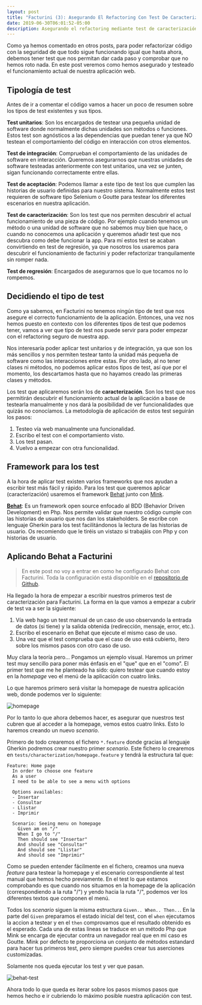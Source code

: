 ```yaml
---
layout: post
title: "Facturini (3): Asegurando El Refactoring Con Test De Caracterización"
date: 2019-06-30T06:01:52-05:00
description: Asegurando el refactoring mediante test de caracterización
---
```


Como ya hemos comentado en otros posts, para poder refactorizar código con la seguridad de que todo sigue funcionando igual que hasta ahora, debemos tener test que nos permitan dar cada paso y comprobar que no hemos roto nada. En este post veremos como hemos asegurado y testeado el funcionamiento actual de nuestra aplicación web.

## Tipología de test

Antes de ir a comentar el código vamos a hacer un poco de resumen sobre los tipos de test existentes y sus tipos.

**Test unitarios**: Son los encargados de testear una pequeña unidad de software donde normalmente dichas unidades son métodos o funciones. Estos test son agnósticos a las dependencias que puedan tener ya que NO testean el comportamiento del código en interacción con otros elementos.

**Test de integración**: Comprueban el comportamiento de las unidades de software en interacción. Queremos asegurarnos que nuestras unidades de software testeadas anteriormente con test unitarios, una vez se junten, sigan funcionando correctamente entre ellas.

**Test de aceptación**: Podemos llamar a este tipo de test los que cumplen las historias de usuario definidas para nuestro sistema. Normalmente estos test requieren de software tipo Selenium o Goutte para testear los diferentes escenarios en nuestra aplicación.

**Test de caracterización**: Son los test que nos permiten descubrir el actual funcionamiento de una pieza de código. Por ejemplo cuando tenemos un método o una unidad de software que no sabemos muy bien que hace, o cuando no conocemos una aplicación y queremos añadir test que nos descubra como debe funcionar la app. Para mí estos test se acaban convirtiendo en test de regresión, ya que nosotros los usaremos para descubrir el funcionamiento de facturini y poder refactorizar tranquilamente sin romper nada.

**Test de regresión**: Encargados de asegurarnos que lo que tocamos no lo rompemos.

## Decidiendo el tipo de test

Como ya sabemos, en Facturini no tenemos ningún tipo de test que nos asegure el correcto funcionamiento de la aplicación. Entonces, una vez nos hemos puesto en contexto con los diferentes tipos de test que podemos tener, vamos a ver que tipo de test nos puede servir para poder empezar con el refactoring seguro de nuestra app.

Nos interesaría poder aplicar test unitarios y de integración, ya que son los más sencillos y nos permiten testear tanto la unidad más pequeña de software como las interacciones entre estas. Por otro lado, al no tener clases ni métodos, no podemos aplicar estos tipos de test, así que por el momento, los descartamos hasta que no hayamos creado las primeras clases y métodos.

Los test que aplicaremos serán los de **caracterización**. Son los test que nos permitirán descubrir el funcionamiento actual de la aplicación a base de testearla manualmente y nos dará la posibilidad de ver funcionalidades que quizás no conocíamos. La metodología de aplicación de estos test seguirán los pasos:

1. Testeo vía web manualmente una funcionalidad.
1. Escribo el test con el comportamiento visto.
1. Los test pasan.
1. Vuelvo a empezar con otra funcionalidad.

## Framework para los test

A la hora de aplicar test existen varios frameworks que nos ayudan a escribir test más fácil y rápido. Para los test que queremos aplicar (caracterización) usaremos el framework [Behat](https://behat.org/en/latest/) junto con [Mink](http://mink.behat.org/en/latest/).

[**Behat**](https://behat.org/en/latest/guides.html): Es un framework open source enfocado al BDD (Behavior Driven Development) en Php. Nos permite validar que nuestro código cumple con las historias de usuario que nos dan los stakeholders. Se escribe con lenguaje Gherkin para los test facilitándonos la lectura de las historias de usuario. Os recomiendo que le tiréis un vistazo si trabajáis con Php y con historias de usuario.

## Aplicando Behat a Facturini

> En este post no voy a entrar en como he configurado Behat con Facturini. Toda la configuración está disponible en el [repositorio de Github](https://github.com/danitome24/facturini-refactoring).

Ha llegado la hora de empezar a escribir nuestros primeros test de caracterización para Facturini. La forma en la que vamos a empezar a cubrir de test va a ser la siguiente:

1. Vía web hago un test manual de un caso de uso observando la entrada de datos (si tiene) y la salida obtenida (redirección, mensaje, error, etc.).
1. Escribo el escenario en Behat que ejecute el mismo caso de uso.
1. Una vez que el test comprueba que el caso de uso está cubierto, itero sobre los mismos pasos con otro caso de uso.

Muy clara la teoría pero... Pongamos un ejemplo visual. Haremos un primer test muy sencillo para poner más énfasis en el "que" que en el "como". El primer test que me he planteado ha sido: quiero testear que cuando estoy en la _homepage_ veo el menú de la aplicación con cuatro links.

Lo que haremos primero será visitar la homepage de nuestra aplicación web, donde podemos ver lo siguiente:

![homepage](../assets/homepage-fact.png)

Por lo tanto lo que ahora debemos hacer, es asegurar que nuestros test cubren que al acceder a la homepage, vemos estos cuatro links. Esto lo haremos creando un nuevo _scenario_.

Primero de todo crearemos el fichero `*.feature` donde gracias al lenguaje Gherkin podremos crear nuestro primer _scenario_. Este fichero lo crearemos en `tests/characterization/homepage.feature` y tendrá la estructura tal que:

```
Feature: Home page
  In order to choose one feature
  As a user
  I need to be able to see a menu with options

  Options availables:
  - Insertar
  - Consultar
  - Llistar
  - Imprimir

  Scenario: Seeing menu on homepage
    Given am on "/"
    When I go to "/"
    Then should see "Insertar"
    And should see "Consultar"
    And should see "Llistar"
    And should see "Imprimir"
```

Como se pueden entender fácilmente en el fichero, creamos una nueva _feature_ para testear la homepage y el escenario correspondiente al test manual que hemos hecho previamente. En el test lo que estamos comprobando es que cuando nos situamos en la homepage de la aplicación (correspondiendo a la ruta "/") y yendo hacia la ruta "/", podemos ver los diferentes textos que componen el menú.

Todos los _scenario_ siguen la misma estructura `Given.. When.. Then..`. En la parte del `Given` preparamos el estado inicial del test, con el `when` ejecutamos la accion a testear y en el `then` comprovamos que el resultado obtenido es el esperado. Cada una de estas líneas se traduce en un método Php que Mink se encarga de ejecutar contra un navegador real que en mi caso es Goutte. Mink por defecto te proporciona un conjunto de métodos estandard para hacer tus primeros test, pero siempre puedes crear tus aserciones customizadas.

Solamente nos queda ejecutar los test y ver que pasan.

![behat-test](../assets/behat-test.png)

Ahora todo lo que queda es iterar sobre los pasos mismos pasos que hemos hecho e ir cubriendo lo máximo posible nuestra aplicación con test.
